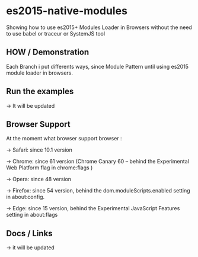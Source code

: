 # es2015-native-modules
Showing how to use es2015+ Modules Loader in Browsers without the need to use babel or traceur or SystemJS tool


## HOW /  Demonstration 

Each Branch i put  differents ways, since  Module Pattern until using es2015 module loader in browsers.


## Run the examples 


 -> It will be updated


## Browser Support

At the moment what browser support browser :

-> Safari: since 10.1 version

-> Chrome: since  61 version (Chrome Canary 60 – behind the Experimental Web Platform flag in chrome:flags )

-> Opera: since 48  version 

-> Firefox: since 54 version, behind the dom.moduleScripts.enabled setting in about:config.

-> Edge: since 15 version, behind the Experimental JavaScript Features setting in about:flags


## Docs / Links 


-> it will be updated




